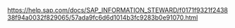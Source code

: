 https://help.sap.com/docs/SAP_INFORMATION_STEWARD/f0171f9321f243838f94a0032f829065/57ada9fc6d6d1014b3fc9283b0e91070.html

